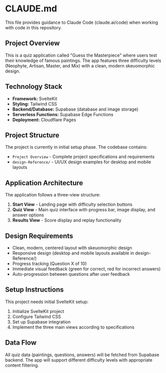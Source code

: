 # CLAUDE.md

This file provides guidance to Claude Code (claude.ai/code) when working with code in this repository.

## Project Overview

This is a quiz application called "Guess the Masterpiece" where users test their knowledge of famous paintings. The app features three difficulty levels (Neophyte, Artisan, Master, and Mix) with a clean, modern skeuomorphic design.

## Technology Stack

- **Framework:** SvelteKit
- **Styling:** Tailwind CSS
- **Backend/Database:** Supabase (database and image storage)
- **Serverless Functions:** Supabase Edge Functions
- **Deployment:** Cloudflare Pages

## Project Structure

The project is currently in initial setup phase. The codebase contains:

- `Project Overview` - Complete project specifications and requirements
- `design-Reference/` - UI/UX design examples for desktop and mobile layouts

## Application Architecture

The application follows a three-view structure:

1. **Start View** - Landing page with difficulty selection buttons
2. **Quiz View** - Main quiz interface with progress bar, image display, and answer options
3. **Results View** - Score display and replay functionality

## Design Requirements

- Clean, modern, centered layout with skeuomorphic design
- Responsive design (desktop and mobile layouts available in design-Reference/)
- Progress tracking (Question X of 10)
- Immediate visual feedback (green for correct, red for incorrect answers)
- Auto-progression between questions after user feedback

## Setup Instructions

This project needs initial SvelteKit setup:

1. Initialize SvelteKit project
2. Configure Tailwind CSS
3. Set up Supabase integration
4. Implement the three main views according to specifications

## Data Flow

All quiz data (paintings, questions, answers) will be fetched from Supabase backend. The app will support different difficulty levels with appropriate content filtering.

